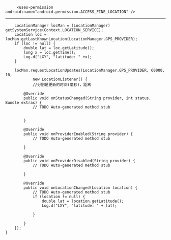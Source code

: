 		 <uses-permission android:name="android.permission.ACCESS_FINE_LOCATION" />

---




		LocationManager locMan = (LocationManager) getSystemService(Context.LOCATION_SERVICE);
		Location loc = locMan.getLastKnownLocation(LocationManager.GPS_PROVIDER);
		if (loc != null) {
			double lat = loc.getLatitude();
			long x = loc.getTime();
			Log.d("LXY", "latitude: " +x);
		}

		locMan.requestLocationUpdates(LocationManager.GPS_PROVIDER, 60000, 10, 
				new LocationListener() {
				//分别是更新的时间(毫秒)，距离

			@Override
			public void onStatusChanged(String provider, int status, Bundle extras) {
				// TODO Auto-generated method stub


			}

			@Override
			public void onProviderEnabled(String provider) {
				// TODO Auto-generated method stub

			}

			@Override
			public void onProviderDisabled(String provider) {
				// TODO Auto-generated method stub

			}

			@Override
			public void onLocationChanged(Location location) {
				// TODO Auto-generated method stub
				if (location != null) {
					double lat = location.getLatitude();
					Log.d("LXY", "latitude: " + lat);

				}

			}
		});
	}

